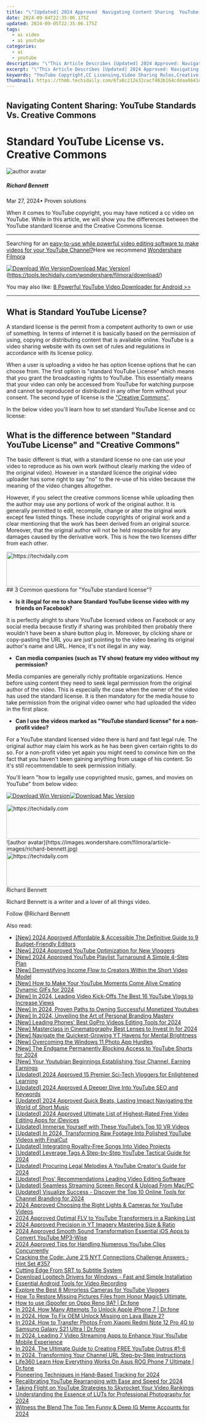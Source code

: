 ```yaml
---
title: "\"[Updated] 2024 Approved  Navigating Content Sharing  YouTube Standards Vs. Creative Commons\""
date: 2024-09-04T22:35:06.175Z
updated: 2024-09-05T22:35:06.175Z
tags:
  - ai video
  - ai youtube
categories:
  - ai
  - youtube
description: "\"This Article Describes [Updated] 2024 Approved: Navigating Content Sharing: YouTube Standards Vs. Creative Commons\""
excerpt: "\"This Article Describes [Updated] 2024 Approved: Navigating Content Sharing: YouTube Standards Vs. Creative Commons\""
keywords: "YouTube Copyright,CC Licensing,Video Sharing Rules,Creative Commons Guidelines,Content Distribution Law,YouTube Rights Compliance,Fair Use Online Practices"
thumbnail: https://thmb.techidaily.com/6fa8c212e32cacf403b164cddaa0641d8c8c9740158f0e616afbd57801dea413.jpg
---
```


## Navigating Content Sharing: YouTube Standards Vs. Creative Commons

# Standard YouTube License vs. Creative Commons

![author avatar](https://images.wondershare.com/filmora/article-images/richard-bennett.jpg)

##### Richard Bennett

 Mar 27, 2024• Proven solutions

When it comes to YouTube copyright, you may have noticed a cc video on YouTube. While in this article, we will show you the differences between the YouTube standard license and the Creative Commons license.

---

Searching for an [easy-to-use while powerful video editing software to make videos for your YouTube Channel?](https://tools.techidaily.com/wondershare/filmora/download/)Here we recommend [Wondershare Filmora](https://tools.techidaily.com/wondershare/filmora/download/)

[![Download Win Version](https://images.wondershare.com/filmora/guide/download-btn-win.jpg)](https://tools.techidaily.com/wondershare/filmora/download/)[Download Mac Version](https://images.wondershare.com/filmora/guide/download-btn-mac.jpg)](https://tools.techidaily.com/wondershare/filmora/download/)

You may also like: [8 Powerful YouTube Video Downloader for Android >>](https://tools.techidaily.com/wondershare/filmora/download/)

---

## What is Standard YouTube License?

A standard license is the permit from a competent authority to own or use of something. In terms of internet it is basically based on the permission of using, copying or distributing content that is available online. YouTube is a video sharing website with its own set of rules and regulations in accordance with its license policy.

When a user is uploading a video he has option license options that he can choose from. The first option is "standard YouTube License" which means that you grant the broadcasting rights to YouTube. This essentially means that your video can only be accessed from YouTube for watching purpose and cannot be reproduced or distributed in any other form without your consent. The second type of license is the ["Creative Commons"](https://tools.techidaily.com/wondershare/filmora/download/).

In the below video you'll learn how to set standard YouTube license and cc license:

## What is the difference between "Standard YouTube License" and "Creative Commons"

The basic different is that, with a standard license no one can use your video to reproduce as his own work (without clearly marking the video of the original video). However in a standard licence the original video uploader has some right to say "no" to the re-use of his video because the meaning of the video changes altogether.

However, if you select the creative commons license while uploading then the author may use any portions of work of the original author. It is generally permitted to edit, recompile, change or alter the original work except few listed things. These include copyrights of original work and a clear mentioning that the work has been derived from an original source. Moreover, that the original author will not be held responsible for any damages caused by the derivative work. This is how the two licenses differ from each other.

<!-- affiliate ads begin -->
<a href="https://aligracehair.sjv.io/c/5597632/1997695/19272" target="_top" id="1997695">
  <img src="//a.impactradius-go.com/display-ad/19272-1997695" border="0" alt="https://techidaily.com" width="728" height="90"/>
</a>
<img height="0" width="0" src="https://aligracehair.sjv.io/i/5597632/1997695/19272" style="position:absolute;visibility:hidden;" border="0" />
<!-- affiliate ads end -->
## 3 Common questions for "YouTube standard license"?

* **Is it illegal for me to share Standard YouTube license video with my friends on Facebook?**

It is perfectly alright to share YouTube licensed videos on Facebook or any social media because firstly if sharing was prohibited then probably there wouldn't have been a share button plug in. Moreover, by clicking share or copy-pasting the URL you are just pointing to the video bearing its original author's name and URL. Hence, it's not illegal in any way.

* **Can media companies (such as TV show) feature my video without my permission?**

Media companies are generally richly profitable organizations. Hence before using content they need to seek legal permission from the original author of the video. This is especially the case when the owner of the video has used the standard license. It is then mandatory for the media house to take permission from the original video owner who had uploaded the video in the first place.

* **Can I use the videos marked as "YouTube standard license" for a non-profit video?**

For a YouTube standard licensed video there is hard and fast legal rule. The original author may claim his work as he has been given certain rights to do so. For a non-profit video yet again you might need to convince him on the fact that you haven't been gaining anything from usage of his content. So it's still recommendable to seek permission initially.

You'll learn "how to legally use copyrighted music, games, and movies on YouTube" from below video:

[![Download Win Version](https://images.wondershare.com/filmora/guide/download-btn-win.jpg)](https://tools.techidaily.com/wondershare/filmora/download/)[![Download Mac Version](https://images.wondershare.com/filmora/guide/download-btn-mac.jpg)](https://tools.techidaily.com/wondershare/filmora/download/)

<!-- affiliate ads begin -->
<a href="https://aligracehair.sjv.io/c/5597632/1934142/19272" target="_top" id="1934142">
  <img src="//a.impactradius-go.com/display-ad/19272-1934142" border="0" alt="https://techidaily.com" width="728" height="90"/>
</a>
<img height="0" width="0" src="https://aligracehair.sjv.io/i/5597632/1934142/19272" style="position:absolute;visibility:hidden;" border="0" />
<!-- affiliate ads end -->
![author avatar](https://images.wondershare.com/filmora/article-images/richard-bennett.jpg)

<!-- affiliate ads begin -->
<a href="https://imp.i357552.net/c/5597632/857865/11832" target="_top" id="857865">
  <img src="//a.impactradius-go.com/display-ad/11832-857865" border="0" alt="https://techidaily.com" width="728" height="90"/>
</a>
<img height="0" width="0" src="https://imp.i357552.net/i/5597632/857865/11832" style="position:absolute;visibility:hidden;" border="0" />
<!-- affiliate ads end -->
Richard Bennett

Richard Bennett is a writer and a lover of all things video.

Follow @Richard Bennett


<ins class="adsbygoogle"
     style="display:block"
     data-ad-format="autorelaxed"
     data-ad-client="ca-pub-7571918770474297"
     data-ad-slot="1223367746"></ins>



<ins class="adsbygoogle"
     style="display:block"
     data-ad-client="ca-pub-7571918770474297"
     data-ad-slot="8358498916"
     data-ad-format="auto"
     data-full-width-responsive="true"></ins>

<span class="atpl-alsoreadstyle">Also read:</span>
<div><ul>
<li><a href="https://youtube-webster.techidaily.com/024-approved-affordable-and-accessible-the-definitive-guide-to-9-budget-friendly-editors/"><u>[New] 2024 Approved  Affordable & Accessible  The Definitive Guide to 9 Budget-Friendly Editors</u></a></li>
<li><a href="https://youtube-webster.techidaily.com/024-approved-youtube-optimization-for-new-vloggers/"><u>[New] 2024 Approved  YouTube Optimization for New Vloggers</u></a></li>
<li><a href="https://youtube-webster.techidaily.com/024-approved-youtube-playlist-turnaround-a-simple-4-step-plan/"><u>[New] 2024 Approved  YouTube Playlist Turnaround  A Simple 4-Step Plan</u></a></li>
<li><a href="https://youtube-webster.techidaily.com/emystifying-income-flow-to-creators-within-the-short-video-model/"><u>[New] Demystifying Income Flow to Creators Within the Short Video Model</u></a></li>
<li><a href="https://youtube-webster.techidaily.com/ow-to-make-your-youtube-moments-come-alive-creating-dynamic-gifs-for-2024/"><u>[New] How to Make Your YouTube Moments Come Alive  Creating Dynamic GIFs for 2024</u></a></li>
<li><a href="https://youtube-webster.techidaily.com/n-2024-leading-video-kick-offs-the-best-16-youtube-vlogs-to-increase-views/"><u>[New] In 2024, Leading Video Kick-Offs  The Best 16 YouTube Vlogs to Increase Views</u></a></li>
<li><a href="https://youtube-webster.techidaily.com/n-2024-proven-paths-to-owning-successful-monetized-youtubes/"><u>[New] In 2024, Proven Paths to Owning Successful Monetized Youtubes</u></a></li>
<li><a href="https://youtube-webster.techidaily.com/n-2024-unveiling-the-art-of-personal-branding-mastery/"><u>[New] In 2024, Unveiling the Art of Personal Branding Mastery</u></a></li>
<li><a href="https://vp-tips.techidaily.com/new-leading-phones-best-gopro-videos-editing-tools-for-2024/"><u>[New] Leading Phones' Best GoPro Videos Editing Tools for 2024</u></a></li>
<li><a href="https://youtube-webster.techidaily.com/asterclass-in-cinematography-best-lenses-to-invest-in-for-2024/"><u>[New] Masterclass in Cinematography  Best Lenses to Invest In for 2024</u></a></li>
<li><a href="https://youtube-webster.techidaily.com/avigate-the-quickest-growing-yt-havens-for-mental-brightness/"><u>[New] Navigate the Quickest-Growing YT Havens for Mental Brightness</u></a></li>
<li><a href="https://extra-support.techidaily.com/new-overcoming-the-windows-11-photo-app-hurdles/"><u>[New] Overcoming the Windows 11 Photo App Hurdles</u></a></li>
<li><a href="https://youtube-webster.techidaily.com/he-endgame-permanently-blocking-access-to-youtube-shorts-for-2024/"><u>[New] The Endgame  Permanently Blocking Access to YouTube Shorts for 2024</u></a></li>
<li><a href="https://youtube-webster.techidaily.com/our-youtubian-beginnings-establishing-your-channel-earning-earnings/"><u>[New] Your Youtubian Beginnings  Establishing Your Channel, Earning Earnings</u></a></li>
<li><a href="https://youtube-webster.techidaily.com/ed-2024-approved-15-premier-sci-tech-vloggers-for-enlightened-learning/"><u>[Updated] 2024 Approved  15 Premier Sci-Tech Vloggers for Enlightened Learning</u></a></li>
<li><a href="https://youtube-webster.techidaily.com/ed-2024-approved-a-deeper-dive-into-youtube-seo-and-keywords/"><u>[Updated] 2024 Approved  A Deeper Dive Into YouTube SEO and Keywords</u></a></li>
<li><a href="https://youtube-webster.techidaily.com/ed-2024-approved-quick-beats-lasting-impact-navigating-the-world-of-short-music/"><u>[Updated] 2024 Approved  Quick Beats, Lasting Impact  Navigating the World of Short Music</u></a></li>
<li><a href="https://youtube-webster.techidaily.com/ed-2024-approved-ultimate-list-of-highest-rated-free-video-editing-apps-for-idevices/"><u>[Updated] 2024 Approved  Ultimate List of Highest-Rated Free Video Editing Apps for iDevices</u></a></li>
<li><a href="https://youtube-webster.techidaily.com/ed-immerse-yourself-with-these-youtubes-top-10-vr-videos/"><u>[Updated] Immerse Yourself with These YouTube’s Top 10 VR Videos</u></a></li>
<li><a href="https://youtube-webster.techidaily.com/ed-in-2024-transforming-raw-footage-into-polished-youtube-videos-with-finalcut/"><u>[Updated] In 2024, Transforming Raw Footage Into Polished YouTube Videos with FinalCut</u></a></li>
<li><a href="https://youtube-webster.techidaily.com/ed-integrating-royalty-free-songs-into-video-projects/"><u>[Updated] Integrating Royalty-Free Songs Into Video Projects</u></a></li>
<li><a href="https://youtube-docs.techidaily.com/ed-leverage-tags-a-step-by-step-youtube-tactical-guide-for-2024/"><u>[Updated] Leverage Tags  A Step-by-Step YouTube Tactical Guide for 2024</u></a></li>
<li><a href="https://youtube-webster.techidaily.com/ed-procuring-legal-melodies-a-youtube-creators-guide-for-2024/"><u>[Updated] Procuring Legal Melodies  A YouTube Creator's Guide for 2024</u></a></li>
<li><a href="https://youtube-webster.techidaily.com/ed-pros-recommendations-leading-video-editing-software/"><u>[Updated] Pros' Recommendations  Leading Video Editing Software</u></a></li>
<li><a href="https://facebook-video-share.techidaily.com/updated-seamless-streaming-screen-record-and-upload-from-macpc/"><u>[Updated] Seamless Streaming  Screen Record & Upload From Mac/PC</u></a></li>
<li><a href="https://youtube-webster.techidaily.com/ed-visualize-success-discover-the-top-10-online-tools-for-channel-branding-for-2024/"><u>[Updated] Visualize Success - Discover the Top 10 Online Tools for Channel Branding for 2024</u></a></li>
<li><a href="https://youtube-webster.techidaily.com/approved-choosing-the-right-lights-and-cameras-for-youtube-videos/"><u>2024 Approved  Choosing the Right Lights & Cameras for YouTube Videos</u></a></li>
<li><a href="https://youtube-webster.techidaily.com/approved-optimal-flv-to-youtube-transformers-in-a-ranking-list/"><u>2024 Approved  Optimal FLV to YouTube Transformers in a Ranking List</u></a></li>
<li><a href="https://youtube-webster.techidaily.com/approved-precision-in-yt-imagery-mastering-size-and-ratio/"><u>2024 Approved  Precision in YT Imagery  Mastering Size & Ratio</u></a></li>
<li><a href="https://youtube-webster.techidaily.com/approved-smooth-sound-transformation-essential-ios-apps-to-convert-youtube-mp3-wise/"><u>2024 Approved  Smooth Sound Transformation  Essential iOS Apps to Convert YouTube MP3-Wise</u></a></li>
<li><a href="https://youtube-webster.techidaily.com/approved-tips-for-handling-numerous-youtube-clips-concurrently/"><u>2024 Approved  Tips for Handling Numerous YouTube Clips Concurrently</u></a></li>
<li><a href="https://blog-min.techidaily.com/cracking-the-code-june-2s-nyt-connections-challenge-answers-hint-set-357/"><u>Cracking the Code: June 2'S NYT Connections Challenge Answers - Hint Set #357</u></a></li>
<li><a href="https://extra-resources.techidaily.com/cutting-edge-from-srt-to-subtitle-system/"><u>Cutting Edge From SRT to Subtitle System</u></a></li>
<li><a href="https://win-amazing.techidaily.com/download-logitech-drivers-for-windows-fast-and-simple-installation/"><u>Download Logitech Drivers for Windows - Fast and Simple Installation</u></a></li>
<li><a href="https://screen-mirroring-recording.techidaily.com/essential-android-tools-for-video-recording/"><u>Essential Android Tools for Video Recording</u></a></li>
<li><a href="https://youtube-webster.techidaily.com/re-the-best-8-mirrorless-cameras-for-youtube-vloggers/"><u>Explore the Best  8 Mirrorless Cameras for YouTube Vloggers</u></a></li>
<li><a href="https://blog-min.techidaily.com/how-to-restore-missing-pictures-files-from-honor-magic5-ultimate-by-fonelab-android-recover-pictures/"><u>How To  Restore Missing Pictures Files from Honor Magic5 Ultimate.</u></a></li>
<li><a href="https://android-pokemon-go.techidaily.com/how-to-use-ispoofer-on-oppo-reno-9a-drfone-by-drfone-virtual-android/"><u>How to use iSpoofer on Oppo Reno 9A? | Dr.fone</u></a></li>
<li><a href="https://iphone-unlock.techidaily.com/in-2024-how-many-attempts-to-unlock-apple-iphone-7-drfone-by-drfone-ios/"><u>In 2024, How Many Attempts To Unlock Apple iPhone 7 | Dr.fone</u></a></li>
<li><a href="https://android-unlock.techidaily.com/in-2024-how-to-fix-oem-unlock-missing-on-lava-blaze-2-by-drfone-android/"><u>In 2024, How To Fix OEM Unlock Missing on Lava Blaze 2?</u></a></li>
<li><a href="https://android-transfer.techidaily.com/in-2024-how-to-transfer-photos-from-xiaomi-redmi-note-12-pro-4g-to-samsung-galaxy-s21-ultra-drfone-by-drfone-transfer-from-android-transfer-from-android/"><u>In 2024, How to Transfer Photos From Xiaomi Redmi Note 12 Pro 4G to Samsung Galaxy S21 Ultra | Dr.fone</u></a></li>
<li><a href="https://youtube-webster.techidaily.com/24-leading-7-video-streaming-apps-to-enhance-your-youtube-mobile-experience/"><u>In 2024, Leading 7 Video Streaming Apps to Enhance Your YouTube Mobile Experience</u></a></li>
<li><a href="https://youtube-webster.techidaily.com/24-the-ultimate-guide-to-creating-free-youtube-outros-1-6/"><u>In 2024, The Ultimate Guide to Creating FREE YouTube Outros #1-6</u></a></li>
<li><a href="https://youtube-webster.techidaily.com/24-transforming-your-channel-url-step-by-step-instructions/"><u>In 2024, Transforming Your Channel URL  Step-by-Step Instructions</u></a></li>
<li><a href="https://fake-location.techidaily.com/life360-learn-how-everything-works-on-asus-rog-phone-7-ultimate-drfone-by-drfone-virtual-android/"><u>Life360 Learn How Everything Works On Asus ROG Phone 7 Ultimate | Dr.fone</u></a></li>
<li><a href="https://extra-support.techidaily.com/pioneering-techniques-in-hand-based-tracking-for-2024/"><u>Pioneering Techniques in Hand-Based Tracking for 2024</u></a></li>
<li><a href="https://youtube-webster.techidaily.com/ibrating-youtube-rearranging-with-ease-and-speed-for-2024/"><u>Recalibrating YouTube  Rearranging with Ease and Speed for 2024</u></a></li>
<li><a href="https://youtube-videos.techidaily.com/taking-flight-on-youtube-strategies-to-skyrocket-your-video-rankings/"><u>Taking Flight on YouTube  Strategies to Skyrocket Your Video Rankings</u></a></li>
<li><a href="https://some-approaches.techidaily.com/understanding-the-essence-of-luts-for-professional-photography-for-2024/"><u>Understanding the Essence of LUTs for Professional Photography for 2024</u></a></li>
<li><a href="https://instagram-video-files.techidaily.com/witness-the-blend-the-top-ten-funny-and-deep-ig-meme-accounts-for-2024/"><u>Witness the Blend  The Top Ten Funny & Deep IG Meme Accounts for 2024</u></a></li>
</ul></div>
